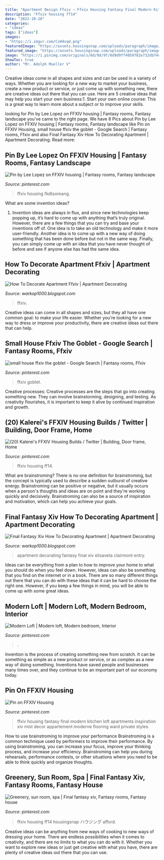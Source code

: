 ```yaml
---
title: "Apartment Design Ffxiv ~ Ffxiv Housing Fantasy Final Modern Kitchen Loft Apartments Inspiration Xiv Mist Decor Appartement Moderne Flooring Ward Private Styles"
description: "Ffxiv housing ff14"
date: "2022-10-28"
categories:
- "ideas"
tags: ["ideas"]
images:
- "https://i.imgur.com/CsH4vqd.png"
featuredImage: "https://assets.housingsnap.com/uploads/paragraph/image/15518/0f5040624dbcf96eae26488fa1647d14_thumb.jpg"
featured_image: "https://assets.housingsnap.com/uploads/paragraph/image/15518/0f5040624dbcf96eae26488fa1647d14_thumb.jpg"
image: "https://i.pinimg.com/originals/6d/9d/9f/6d9d9ff4059782e732db74cf52ab5936.jpg"
ShowToc: true
author: "Mr. Adolph Mueller V"
---
```



Creative ideas come in all shapes and sizes and can be used in a variety of ways. Whether you are looking for a new way to market your business, create a new product or service, or just come up with something new, there are creative ideas out there that you can use. Here are 5 creative ideas that may help you start your own business:1. Start your own online course: This is a great way to learn more about a subject or to improve your skills.

	

		
looking for Pin by Lee Lopez on FFXIV housing | Fantasy rooms, Fantasy landscape you've came to the right page. We have 8 Pics about Pin by Lee Lopez on FFXIV housing | Fantasy rooms, Fantasy landscape like Pin on FFXIV Housing, small house ffxiv the goblet - Google Search | Fantasy rooms, Ffxiv and also Final Fantasy Xiv How To Decorating Apartment | Apartment Decorating. Read more:
		
    
## Pin By Lee Lopez On FFXIV Housing | Fantasy Rooms, Fantasy Landscape

<img loading=lazy src="https://i.pinimg.com/originals/6d/9d/9f/6d9d9ff4059782e732db74cf52ab5936.jpg" onerror="this.onerror=null;this.src='https://tse1.mm.bing.net/th?id=OIP.53QvKxAufPu2si8MKyM7GQHaD7&amp;pid=15.1';" alt="Pin by Lee Lopez on FFXIV housing | Fantasy rooms, Fantasy landscape">

_Source: pinterest.com_

>ffxiv housing fkdtsoreang. 

	

What are some invention ideas?
1. Invention ideas are always in flux, and since new technologies keep popping up, it’s hard to come up with anything that’s truly original. However, there are a few things that you can try and base your inventions off of. One idea is to take an old technology and make it more user-friendly. Another idea is to come up with a new way of doing something that has been done before but not in the same way. Finally, you can simply come up with an idea that you have never thought of before and see if anyone else has had the same idea.

    
## How To Decorate Apartment Ffxiv | Apartment Decorating

<img loading=lazy src="https://i.imgur.com/CsH4vqd.png" onerror="this.onerror=null;this.src='https://tse1.mm.bing.net/th?id=OIP.Sj8-rWjw8VlEhg80Tc5CbAHaD7&amp;pid=15.1';" alt="How To Decorate Apartment Ffxiv | Apartment Decorating">

_Source: warkop1000.blogspot.com_

>ffxiv. 

	

Creative ideas can come in all shapes and sizes, but they all have one common goal: to make your life easier. Whether you're looking for a new way to dress or improve your productivity, there are creative ideas out there that can help.

    
## Small House Ffxiv The Goblet - Google Search | Fantasy Rooms, Ffxiv

<img loading=lazy src="https://i.pinimg.com/736x/1f/cd/44/1fcd44f81b5c21b3d11add7310ea5ede.jpg" onerror="this.onerror=null;this.src='https://tse3.mm.bing.net/th?id=OIP.TZ15stPLHFEljQr1a5-kOQHaEK&amp;pid=15.1';" alt="small house ffxiv the goblet - Google Search | Fantasy rooms, Ffxiv">

_Source: pinterest.com_

>ffxiv goblet. 

	

Creative processes:
Creative processes are the steps that go into creating something new. They can involve brainstorming, designing, and testing. As creativity flourishes, it is important to keep it alive by continued inspiration and growth.

    
## (20) Kalerei&#039;s FFXIV Housing Builds / Twitter | Building, Door Frame, Home

<img loading=lazy src="https://i.pinimg.com/736x/d7/6c/9e/d76c9e08ffc32397bd97216bee1233dc.jpg" onerror="this.onerror=null;this.src='https://tse3.mm.bing.net/th?id=OIP.LdI_oWkC0YZPPRFs4a4ddgHaEK&amp;pid=15.1';" alt="(20) Kalerei&#039;s FFXIV Housing Builds / Twitter | Building, Door frame, Home">

_Source: pinterest.com_

>ffxiv housing ff14. 

	

What are brainstroming?
There is no one definition for brainstroming, but the concept is typically used to describe a sudden outburst of creative energy. Brainstroming can be positive or negative, but it usually occurs when a person's thoughts and ideas are on point and they're working quickly and decisively. Brainstroming can also be a source of inspiration and motivation, which can help you achieve your goals.

    
## Final Fantasy Xiv How To Decorating Apartment | Apartment Decorating

<img loading=lazy src="https://img2.finalfantasyxiv.com/accimg2/dd/0a/dd0ac3609b160e577a9f827f3a4d4f7e16cb3e12.jpg" onerror="this.onerror=null;this.src='https://tse3.mm.bing.net/th?id=OIP.I18ct4dqHQHN-1xX9oecoQHaEo&amp;pid=15.1';" alt="Final Fantasy Xiv How To Decorating Apartment | Apartment Decorating">

_Source: warkop1000.blogspot.com_

>apartment decorating fantasy final xiv elisaveta clairmont entry. 

	

Ideas can be everything from a plan to how to improve your home to what you should do when you feel down. However, ideas can also be something that you find on the internet or in a book. There are so many different things out there that you can do with these ideas that it can be hard to choose the right one. However, if you keep a few things in mind, you will be able to come up with some great ideas.

    
## Modern Loft | Modern Loft, Modern Bedroom, Interior

<img loading=lazy src="https://i.pinimg.com/originals/2a/89/df/2a89df4987219f24ef94480b5895da2e.png" onerror="this.onerror=null;this.src='https://tse4.mm.bing.net/th?id=OIP.Lv2Lyrhuc94gNZxXP_LatAHaEK&amp;pid=15.1';" alt="Modern Loft | Modern loft, Modern bedroom, Interior">

_Source: pinterest.com_

>. 

	

Invention is the process of creating something new from scratch. It can be something as simple as a new product or service, or as complex as a new way of doing something. Inventions have saved people and businesses many times over, and they continue to be an important part of our economy today.

    
## Pin On FFXIV Housing

<img loading=lazy src="https://i.pinimg.com/originals/5f/14/cf/5f14cf4b8dc69c2cd732765f4c27171e.jpg" onerror="this.onerror=null;this.src='https://tse2.mm.bing.net/th?id=OIP.8g965WD4a7VBWuHpzsHyLAHaEK&amp;pid=15.1';" alt="Pin on FFXIV Housing">

_Source: pinterest.com_

>ffxiv housing fantasy final modern kitchen loft apartments inspiration xiv mist decor appartement moderne flooring ward private styles. 

	

How to use brainstroming to improve your performance
Brainstroming is a common technique used by performers to improve their performance. By using brainstroming, you can increase your focus, improve your thinking process, and increase your efficiency. Brainstroming can help you during rehearsals, performance contests, or other situations where you need to be able to think quickly and organize thoughts.

    
## Greenery, Sun Room, Spa | Final Fantasy Xiv, Fantasy Rooms, Fantasy House

<img loading=lazy src="https://assets.housingsnap.com/uploads/paragraph/image/15518/0f5040624dbcf96eae26488fa1647d14_thumb.jpg" onerror="this.onerror=null;this.src='https://tse2.mm.bing.net/th?id=OIP.GSG92vFUbrd0Phe0kiDA_gHaEO&amp;pid=15.1';" alt="Greenery, sun room, spa | Final fantasy xiv, Fantasy rooms, Fantasy house">

_Source: pinterest.com_

>ffxiv housing ff14 housingsnap ハウジング afford. 

	

Creative ideas can be anything from new ways of cooking to new ways of dressing your home. There are endless possibilities when it comes to creativity, and there are no limits to what you can do with it. Whether you want to explore new ideas or just get creative with what you have, there are plenty of creative ideas out there that you can use.

